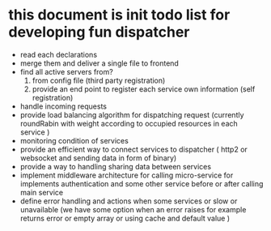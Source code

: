 # this document is init todo list for developing fun dispatcher

- read each declarations
- merge them and deliver a single file to frontend
- find all active servers from?
  1. from config file (third party registration)
  2. provide an end point to register each service own information (self registration)
- handle incoming requests
- provide load balancing algorithm for dispatching request (currently roundRabin with weight according to occupied resources in each service )
- monitoring condition of services
- provide an efficient way to connect services to dispatcher ( http2 or websocket and sending data in form of binary)
- provide a way to handling sharing data between services
- implement middleware architecture for calling micro-service for implements authentication and some other service before or after calling main service
- define error handling and actions when some services or slow or unavailable (we have some option when an error raises for example returns error or empty array or using cache and default value )
